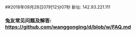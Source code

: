 ##2018年09月28日07时12分07秒 新址: 142.93.221.111
### 兔友常见问题及解答: https://github.com/wanggonging/d/blob/w/FAQ.md
